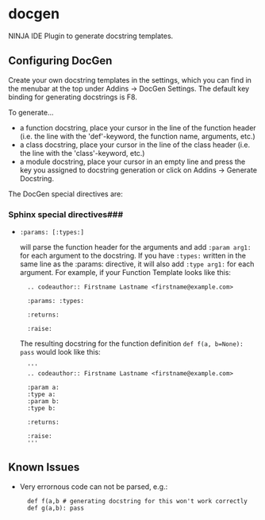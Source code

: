 docgen
======

NINJA IDE Plugin to generate docstring templates.

Configuring DocGen
------------------

Create your own docstring templates in the settings, which you can find in the menubar at the top under Addins -> DocGen Settings. The default key binding for generating docstrings is F8.

To generate...
* a function docstring, place your cursor in the line of the function header (i.e. the line with the 'def'-keyword, the function name, arguments, etc.)
* a class docstring, place your cursor in the line of the class header (i.e. the line with the 'class'-keyword, etc.)
* a module docstring, place your cursor in an empty line
and press the key you assigned to docstring generation or click on Addins -> Generate Docstring.

The DocGen special directives are:

### Sphinx special directives###

* `:params: [:types:]`

    will parse the function header for the arguments and add `:param arg1:` for each argument to the docstring. If you have `:types:` written in the same line as the :params: directive, it will also add `:type arg1:` for each argument.
    For example, if your Function Template looks like this:

        .. codeauthor:: Firstname Lastname <firstname@example.com>
         
        :params: :types:
         
        :returns: 
         
        :raise: 

    The resulting docstring for the function definition `def f(a, b=None): pass` would look like this:

        '''
        .. codeauthor:: Firstname Lastname <firstname@example.com>
         
        :param a: 
        :type a: 
        :param b: 
        :type b: 
         
        :returns: 
         
        :raise: 
        '''

Known Issues
------------

* Very errornous code can not be parsed, e.g.:

        def f(a,b # generating docstring for this won't work correctly
        def g(a,b): pass
